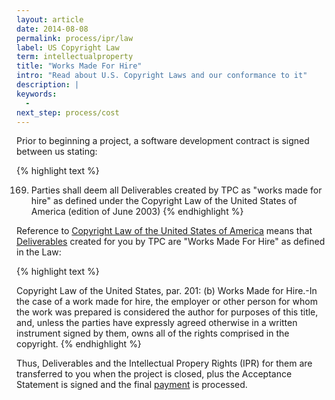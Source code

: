 ```yaml
---
layout: article
date: 2014-08-08
permalink: process/ipr/law
label: US Copyright Law
term: intellectualproperty
title: "Works Made For Hire"
intro: "Read about U.S. Copyright Laws and our conformance to it"
description: |
keywords:
  -
next_step: process/cost
---
```


Prior to beginning a project, a software development contract is signed between us stating:

{% highlight text %}

169. Parties shall deem all Deliverables created by
TPC as "works made for hire" as defined under the
Copyright Law of the United States of America
(edition of June 2003)
{% endhighlight %}

Reference to [Copyright Law of the United States of America](http://www.copyright.gov/title17/)
means that [Deliverables](/process/warranty/deliverables) created for you by TPC are "Works Made For
Hire" as defined in the Law:

{% highlight text %}

Copyright Law of the United States, par. 201:
(b) Works Made for Hire.-In the case of a work made
for hire, the employer or other person for whom
the work was prepared is considered the author for
purposes of this title, and, unless the parties have
expressly agreed otherwise in a written instrument
signed by them, owns all of the rights comprised
in the copyright.
{% endhighlight %}

Thus, Deliverables and the Intellectual Propery Rights (IPR) for them are transferred to you when
the project is closed, plus the Acceptance Statement is signed and the final
[payment](/process/cost/model) is processed.
